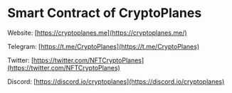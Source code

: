 # Smart Contract of CryptoPlanes

Website: [https://cryptoplanes.me](https://cryptoplanes.me/)

Telegram: [https://t.me/CryptoPlanes](https://t.me/CryptoPlanes)

Twitter: [https://twitter.com/NFTCryptoPlanes](https://twitter.com/NFTCryptoPlanes)

Discord: [https://discord.io/cryptoplanes](https://discord.io/cryptoplanes)
